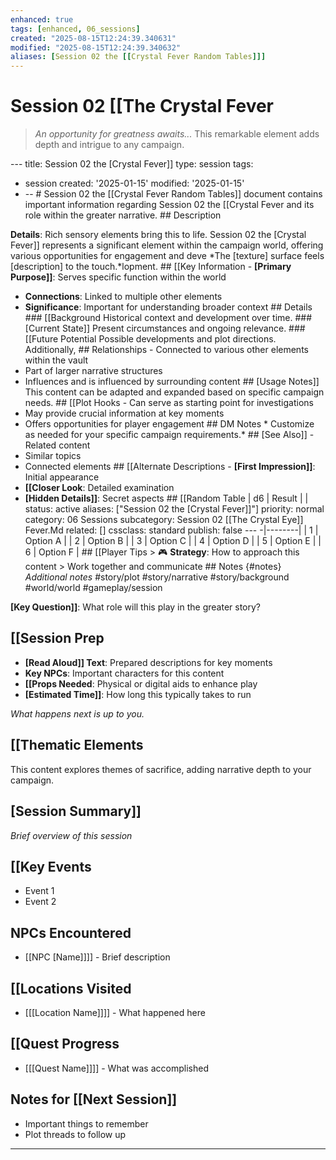 ```yaml
---
enhanced: true
tags: [enhanced, 06_sessions]
created: "2025-08-15T12:24:39.340631"
modified: "2025-08-15T12:24:39.340632"
aliases: [Session 02 the [[Crystal Fever Random Tables]]]
---
```


# Session 02 [[The Crystal Fever

> *An opportunity for greatness awaits...* This remarkable element adds depth and intrigue to any campaign.

--- title: Session 02 the [Crystal Fever]]
type: session
tags:
- session created: '2025-01-15'
modified: '2025-01-15'
- -- # Session 02 the [[Crystal Fever Random Tables]] document contains important information regarding Session 02 the [[Crystal Fever and its role within the greater narrative. ## Description

**Details**: Rich sensory elements bring this to life. Session 02 the [Crystal Fever]] represents a significant element within the campaign world, offering various opportunities for engagement and deve
*The [texture] surface feels [description] to the touch.*lopment. ## [[Key Information - **[Primary Purpose]]**: Serves specific function within the world
- **Connections**: Linked to multiple other elements
- **Significance**: Important for understanding broader context ## Details ### [[Background Historical context and development over time. ### [Current State]] Present circumstances and ongoing relevance. ### [[Future Potential Possible developments and plot directions. Additionally, ## Relationships - Connected to various other elements within the vault
- Part of larger narrative structures
- Influences and is influenced by surrounding content ## [Usage Notes]] This content can be adapted and expanded based on specific campaign needs. ## [[Plot Hooks - Can serve as starting point for investigations
- May provide crucial information at key moments
- Offers opportunities for player engagement ## DM Notes * Customize as needed for your specific campaign requirements.* ## [See Also]] - Related content
- Similar topics
- Connected elements ## [[Alternate Descriptions - **[First Impression]]**: Initial appearance
- **[[Closer Look**: Detailed examination
- **[Hidden Details]]**: Secret aspects ## [[Random Table | d6 | Result |
| status: active
aliases: ["Session 02 the [Crystal Fever]]"]
priority: normal
category: 06 Sessions
subcategory: Session 02 [[The Crystal Eye]] Fever.Md
related: []
cssclass: standard
publish: false --- -|--------|
| 1 | Option A |
| 2 | Option B |
| 3 | Option C |
| 4 | Option D |
| 5 | Option E |
| 6 | Option F | ## [[Player Tips > 🎮 **Strategy**: How to approach this content > Work together and communicate ## Notes {#notes} *Additional notes* #story/plot
#story/narrative
#story/background
#world/world
#gameplay/session

**[Key Question]]**: What role will this play in the greater story?
## [[Session Prep
- **[Read Aloud]] Text**: Prepared descriptions for key moments
- **Key NPCs**: Important characters for this content
- **[[Props Needed**: Physical or digital aids to enhance play
- **[Estimated Time]]**: How long this typically takes to run

*What happens next is up to you.*

## [[Thematic Elements
This content explores themes of sacrifice, adding narrative depth to your campaign.
## [Session Summary]]
*Brief overview of this session*

## [[Key Events
- Event 1
- Event 2

## NPCs Encountered
- [[NPC [Name]]]] - Brief description

## [[Locations Visited
- [[[Location Name]]]] - What happened here

## [[Quest Progress
- [[[Quest Name]]]] - What was accomplished

## Notes for [[Next Session]]
- Important things to remember
- Plot threads to follow up

---
